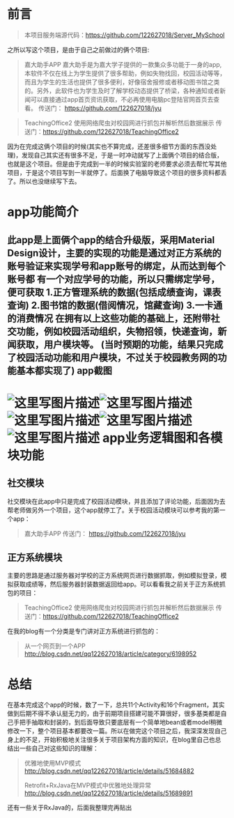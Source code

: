 前言
====================

> 本项目服务端源代码：https://github.com/122627018/Server_MySchool

之所以写这个项目，是由于自己之前做过的俩个项目:

> 嘉大助手APP
> 嘉大助手是为嘉大学子提供的一款集众多功能于一身的app,本软件不仅在线上为学生提供了很多帮助，例如失物找回，校园活动等等，而且为学生的生活也提供了很多便利，好像宿舍报修或者移动图书馆之类的。另外，此软件也为学生及时了解学校动态提供了桥梁，各种通知或者新闻可以直接通过app首页资讯获取，不必再使用电脑pc登陆官网首页去查看。
> 传送门： https://github.com/122627018/jyu

> TeachingOffice2
> 使用网络爬虫对校园网进行抓包并解析然后数据展示
> 传送门：https://github.com/122627018/TeachingOffice2

因为在完成这俩个项目的时候(其实也不算完成，还差很多细节方面的东西没处理)，发现自己其实还有很多不足，于是一时冲动就写了上面俩个项目的结合版，也就是这个项目。但是由于完成到一半的时候实验室的老师要求必须去帮忙写其他项目，于是这个项目写到一半就停了。后面换了电脑导致这个项目的很多资料都丢了。所以也没继续写下去。

app功能简介
===================
 此app是上面俩个app的结合升级版，采用Material Design设计，主要的实现的功能是通过对正方系统的账号验证来实现学号和app账号的绑定，从而达到每个账号都      有一个对应学号的功能，所以只需绑定学号，便可获取
   1.正方管理系统的数据(包括成绩查询，课表查询)
   2.图书馆的数据(借阅情况，馆藏查询)
   3.一卡通的消费情况
   在拥有以上这些功能的基础上，还附带社交功能，例如校园活动组织，失物招领，快递查询，新闻获取，用户模块等。
   (当时预期的功能，结果只完成了校园活动功能和用户模块，不过关于校园教务网的功能基本都实现了)
app截图
-------------------
![这里写图片描述](http://img.blog.csdn.net/20160617073128673)![这里写图片描述](http://img.blog.csdn.net/20160617073209467)![这里写图片描述](http://img.blog.csdn.net/20160617073223811)![这里写图片描述](http://img.blog.csdn.net/20160617073235764)![这里写图片描述](http://img.blog.csdn.net/20160617073245624)
app业务逻辑图和各模块功能
==================
社交模块
---------------
社交模块在此app中只是完成了校园活动模块，并且添加了评论功能，后面因为去帮老师做另外一个项目，这个app就停工了。关于校园活动模块可以参考我的第一个app：
> 嘉大助手APP
> 传送门： https://github.com/122627018/jyu

正方系统模块
------------------
主要的思路是通过服务器对学校的正方系统网页进行数据抓取，例如模拟登录，模拟获取成绩等，然后服务器封装数据返回给app。可以看看我之前关于正方系统抓包的项目：
> TeachingOffice2
> 使用网络爬虫对校园网进行抓包并解析然后数据展示
> 传送门：https://github.com/122627018/TeachingOffice2

在我的blog有一个分类是专门讲对正方系统进行抓包的：

> 从一个网页到一个APP
> http://blog.csdn.net/qq122627018/article/category/6198952

总结
=====================
在基本完成这个app的时候，数了一下，总共11个Activity和16个Fragment，其实做到后期不得不承认挺无力的，由于前期项目搭建可能不算很好，很多基类都是自己手把手抽取和封装的，到后面导致只要底层有一个简单地bean或者model稍微修改一下，整个项目基本都要改一篇。所以在做完这个项目之后，我深深发现自己身上的不足，开始积极地关注很多关于项目架构方面的知识，在blog里自己也总结出一些自己对这些知识的理解：

> 优雅地使用MVP模式
> http://blog.csdn.net/qq122627018/article/details/51684882
> 
>  Retrofit+RxJava在MVP模式中优雅地处理异常
>  http://blog.csdn.net/qq122627018/article/details/51689891

还有一些关于RxJava的，后面我整理完再贴出


